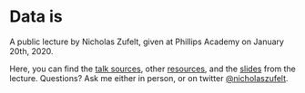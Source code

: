 # Data is

A public lecture by Nicholas Zufelt, given at Phillips Academy on January 20th, 2020.

Here, you can find the [talk sources](sources.md), other [resources](resources.md), and the [slides](data_is.pdf) from the lecture.  Questions?  Ask me either in person, or on twitter [@nicholaszufelt](https://twitter.com/nicholaszufelt).
